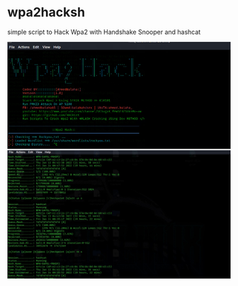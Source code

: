 # wpa2hacksh

simple script to Hack Wpa2 with Handshake Snooper and hashcat 


<img src="s1.jpg">   
<img src="s2.jpg">   
